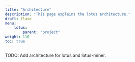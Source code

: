 ```yaml
---
title: "Architecture"
description: "This page explains the lotus architecture."
draft: flase
menu:
    lotus:
        parent: "project"
weight: 110
toc: true
---
```


TODO:
Add architecture for lotus and lotus-miner.

